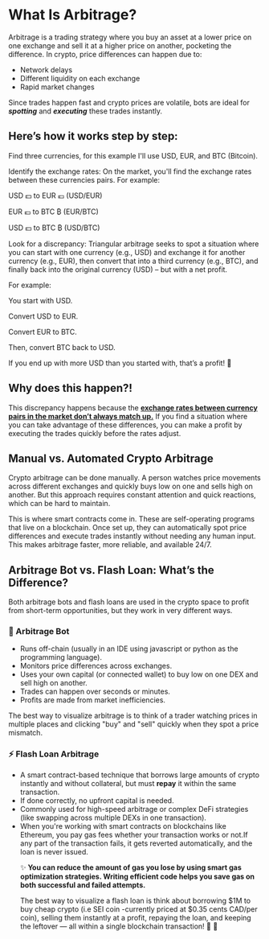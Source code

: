 <h1>What Is Arbitrage?</h1>
Arbitrage is a trading strategy where you buy an asset at a lower price on one exchange and sell it at a higher price on another, pocketing the difference. 
In crypto, price differences can happen due to:
<ul>
  <li>Network delays</li>
  <li>Different liquidity on each exchange</li>
  <li>Rapid market changes</li>
</ul>

<p>Since trades happen fast and crypto prices are volatile, bots are ideal for <strong><em>spotting</em></strong> and <strong><em>executing</em></strong> these trades instantly.</p>

<h2>Here’s how it works step by step:</h2>

Find three currencies, for this example I'll use USD, EUR, and BTC (Bitcoin).

Identify the exchange rates: On the market, you'll find the exchange rates between these currencies pairs. For example:

USD 💵 to EUR 💶 (USD/EUR)

EUR 💶 to BTC ₿ (EUR/BTC)

USD 💵 to BTC ₿ (USD/BTC)

Look for a discrepancy: Triangular arbitrage seeks to spot a situation where you can start with one currency (e.g., USD) and exchange it for another currency (e.g., EUR), then convert that into a third currency (e.g., BTC), and finally back into the original currency (USD) – but with a net profit.

For example:

You start with USD.

Convert USD to EUR.

Convert EUR to BTC.

Then, convert BTC back to USD.

If you end up with more USD than you started with, that’s a profit! 🤑

<h2>Why does this happen?!</h2> 
This discrepancy happens because the <b><u>exchange rates between currency pairs in the market don’t always match up.</u></b> If you find a situation where you can take advantage of these differences, you can make a profit by executing the trades quickly before the rates adjust.

<h2>Manual vs. Automated Crypto Arbitrage</h2>

<p>Crypto arbitrage can be done manually. A person watches price movements across different exchanges and quickly buys low on one and sells high on another. But this approach requires constant attention and quick reactions, which can be hard to maintain.</p>

<p>This is where smart contracts come in. These are self-operating programs that live on a blockchain. Once set up, they can automatically spot price differences and execute trades instantly without needing any human input. This makes arbitrage faster, more reliable, and available 24/7.</p>

<h2>Arbitrage Bot vs. Flash Loan: What’s the Difference?</h2>
Both arbitrage bots and flash loans are used in the crypto space to profit from short-term opportunities, but they work in very different ways.

<h3>🤖 Arbitrage Bot</h3>
<ul>
<li>Runs off-chain (usually in an IDE using javascript or python as the programming language).</li>

<li>Monitors price differences across exchanges.</li>

<li>Uses your own capital (or connected wallet) to buy low on one DEX and sell high on another.</li>

<li>Trades can happen over seconds or minutes.</li>

<li>Profits are made from market inefficiencies.</li>
</ul>

The best way to visualize arbitrage is to think of a trader watching prices in multiple places and clicking "buy" and "sell" quickly when they spot a price mismatch.

<h3>⚡ Flash Loan Arbitrage</h3>
<ul>
<li>A smart contract-based technique that borrows large amounts of crypto instantly and without collateral, but must <b>repay</b> it within the same transaction.</li>

<li>If done correctly, no upfront capital is needed.</li>

<li>Commonly used for high-speed arbitrage or complex DeFi strategies (like swapping across multiple DEXs in one transaction).</li>

<li> When you're working with smart contracts on blockchains like Ethereum, you pay gas fees whether your transaction works or not.If any part of the transaction fails, it gets reverted automatically, and the loan is never issued.</li>


✨<b> You can reduce the amount of gas you lose by using smart gas optimization strategies. Writing efficient code helps you save gas on both successful and failed attempts.</b>

The best way to visualize a flash loan is think about borrowing $1M to buy cheap crypto (i.e SEI coin -currently priced at $0.35 cents CAD/per coin), selling them instantly at a profit, repaying the loan, and keeping the leftover — all within a single blockchain transaction! 🤯 🤑
